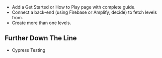 - Add a Get Started or How to Play page with complete guide.
- Connect a back-end (using Firebase or Amplify, decide) to fetch levels from.
- Create more than one levels.


## Further Down The Line

- Cypress Testing